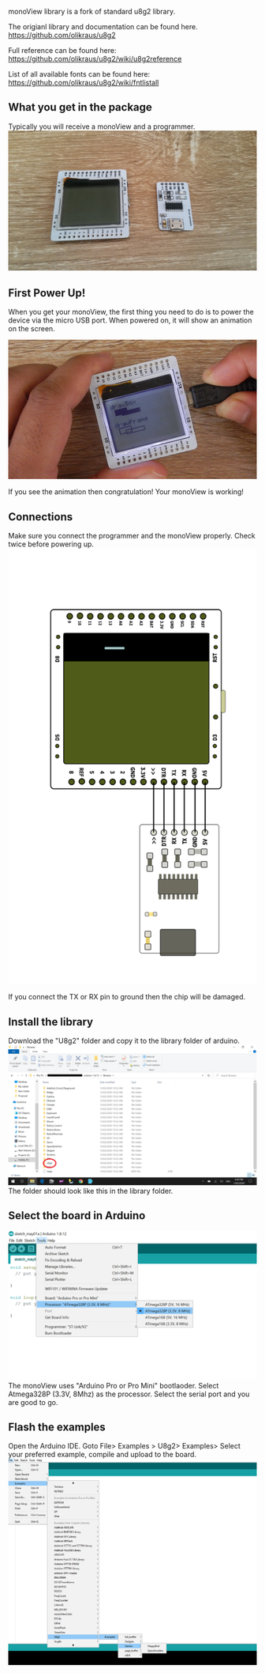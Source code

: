 monoView library is a fork of standard u8g2 library.

The origianl library and documentation can be found here.
https://github.com/olikraus/u8g2

Full reference can be found here:
https://github.com/olikraus/u8g2/wiki/u8g2reference

List of all available fonts can be found here:
https://github.com/olikraus/u8g2/wiki/fntlistall


## What you get in the package
Typically you will receive a monoView and a programmer.
![](Images/Inside%20the%20package.jpg)
## First Power Up!
When you get your monoView, the first thing you need to do is to power the device via the micro USB port. When powered on, it will show an animation on the screen.

[![Watch the video](https://github.com/shuzonudas/monoview/blob/master/Images/usb_power.png)](https://youtu.be/1US3EEtbRIs)

If you see the animation then congratulation! Your monoView is working!

## Connections
Make sure you connect the programmer and the monoView properly. Check twice before powering up.
![](Images/Programmer_connection.png)


If you connect the TX or RX pin to ground then the chip will be damaged.
## Install the library
Download the "U8g2" folder and copy it to the library folder of arduino.
![](Images/install_lib.png)
The folder should look like this in the library folder.
## Select the board in Arduino
![](Images/board_select.png)
The monoView uses "Arduino Pro or Pro Mini" bootlaoder.
Select Atmega328P (3.3V, 8Mhz) as the processor.
Select the serial port and you are good to go.
## Flash the examples
Open the Arduino IDE. Goto File> Examples > U8g2> Examples>
Select your preferred example, compile and upload to the board.
![](Images/examples.png)

